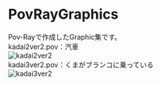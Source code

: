 # PovRayGraphics
Pov-Rayで作成したGraphic集です。<br>
kadai2ver2.pov：汽車<br>
![kadai2ver2](https://user-images.githubusercontent.com/95006366/147346880-a8e0324d-08fc-4b66-bb8b-b9b5e8dbb72d.png)<br>
kadai3ver2.pov：くまがブランコに乗っている<br>
![kadai3ver2](https://user-images.githubusercontent.com/95006366/147346905-618a4d7b-91a5-4b1a-b6da-67b13f90e4d9.png)
